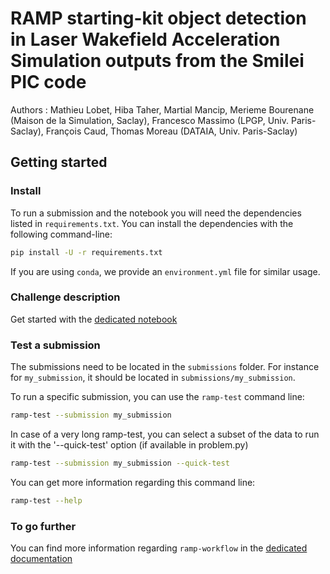 # RAMP starting-kit object detection in Laser Wakefield Acceleration Simulation outputs from the Smilei PIC code 

Authors : Mathieu Lobet, Hiba Taher, Martial Mancip, Merieme Bourenane (Maison de la Simulation, Saclay), Francesco Massimo (LPGP, Univ. Paris-Saclay), François Caud, Thomas Moreau (DATAIA, Univ. Paris-Saclay)

## Getting started

### Install

To run a submission and the notebook you will need the dependencies listed
in `requirements.txt`. You can install the dependencies with the
following command-line:

```bash
pip install -U -r requirements.txt
```

If you are using `conda`, we provide an `environment.yml` file for similar
usage.

### Challenge description

Get started with the [dedicated notebook](lwfa_starting_kit.ipynb)


### Test a submission

The submissions need to be located in the `submissions` folder. For instance
for `my_submission`, it should be located in `submissions/my_submission`.

To run a specific submission, you can use the `ramp-test` command line:

```bash
ramp-test --submission my_submission
```
In case of a very long ramp-test, you can select a subset of the data to run it with
the '--quick-test' option (if available in problem.py)
```bash
ramp-test --submission my_submission --quick-test
```

You can get more information regarding this command line:

```bash
ramp-test --help
```

### To go further

You can find more information regarding `ramp-workflow` in the
[dedicated documentation](https://paris-saclay-cds.github.io/ramp-docs/ramp-workflow/stable/using_kits.html)
